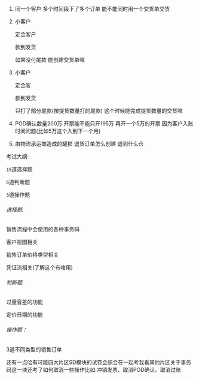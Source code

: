 1. 同一个客户 多个时间段下了多个订单
    能不能同时用一个交货单交货

2. 小客户

    定金客户

    款到发货

    如果没付尾款 能创建交货单嘛

3. 小客户

    定金客

    款到发货

    只打了部分尾款(按提货数量打的尾款)  这个时候能完成提货数量的交货嘛

4. POD确认数量200万  开票能不能只开195万 再开一个5万的开票 因为客户入账时间问题(比如5万这个入到下一个月)

5. 由物流承运商造成的罐损 退货订单怎么创建 退到什么仓





考试大纲:

`15`道选择题

`6`道判断题

`3`道操作题

###### 选择题: 

销售流程中会使用的各种事务码

客户视图相关

销售订单价格类型相关

凭证流相关(了解这个有啥用)

###### 判断题:

过量容差的功能

定价日期的功能

###### 操作题：

3道不同类型的销售订单







还有一点哈有可能四大片区SD模块的试卷会综合在一起考我看其他片区关于事务码这一块还考了如何取消一些操作比如:冲销发票、取消POD确认、取消过账
